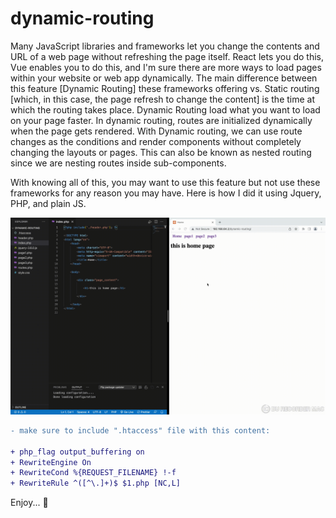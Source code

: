 # dynamic-routing

Many JavaScript libraries and frameworks let you change the contents and URL of a web page without refreshing the page itself. React lets you do this, Vue enables you to do this, and I'm sure there are more ways to load pages within your website or web app dynamically. The main difference between this feature [Dynamic Routing] these frameworks offering vs. Static routing [which, in this case, the page refresh to change the content] is the time at which the routing takes place. Dynamic Routing load what you want to load on your page faster.
In dynamic routing, routes are initialized dynamically when the page gets rendered. With Dynamic routing, we can use route changes as the conditions and render components without completely changing the layouts or pages. This can also be known as nested routing since we are nesting routes inside sub-components.

With knowing all of this, you may want to use this feature but not use these frameworks for any reason you may have. Here is how I did it using Jquery, PHP, and plain JS.

![alt-text](https://github.com/mojtabamoradli/dynamic-routing/blob/main/Dynamic-Routing.gif?raw=true)


```diff
- make sure to include ".htaccess" file with this content:

+ php_flag output_buffering on
+ RewriteEngine On
+ RewriteCond %{REQUEST_FILENAME} !-f
+ RewriteRule ^([^\.]+)$ $1.php [NC,L]
```




Enjoy... 🚀

